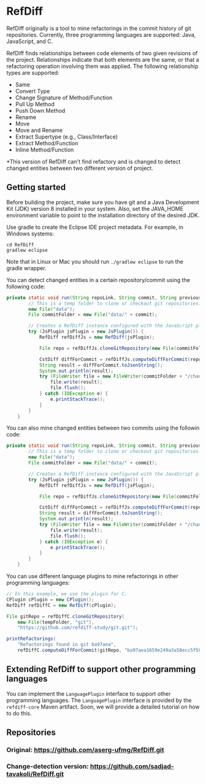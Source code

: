 # RefDiff

RefDiff originally is a tool to mine refactorings in the commit history of git repositories.
Currently, three programming languages are supported: Java, JavaScript, and C.

RefDiff finds relationships between code elements of two given revisions of the
project. Relationships indicate that both elements are the same, or that a refactoring
operation involving them was applied. The following relationship types are supported:

* Same
* Convert Type
* Change Signature of Method/Function
* Pull Up Method
* Push Down Method
* Rename
* Move
* Move and Rename
* Extract Supertype (e.g., Class/Interface)
* Extract Method/Function
* Inline Method/Function

*This version of RefDiff can't find refactory and is changed to detect changed entities between two different version of project. 

## Getting started

Before building the project, make sure you have git and a Java Development Kit (JDK) version 8 installed in your system. Also, set the JAVA_HOME environment variable to point to the installation directory of the desired JDK.

Use gradle to create the Eclipse IDE project metadata. For example, in Windows systems:

```
cd RefDiff
gradlew eclipse
```

Note that in Linux or Mac you should run `./gradlew eclipse` to run the gradle wrapper.

You can detect changed entities in a certain repository/commit using the following code:

```java
private static void run(String repoLink, String commit, String previousCommit) throws Exception {
		// This is a temp folder to clone or checkout git repositories.
		new File("data");
		File commitFolder = new File("data/" + commit);

		// Creates a RefDiff instance configured with the JavaScript plugin.
		try (JsPlugin jsPlugin = new JsPlugin()) {
			RefDiff refDiffJs = new RefDiff(jsPlugin);

			File repo = refDiffJs.cloneGitRepository(new File(commitFolder, "berkeTests.git"), repoLink);

			CstDiff diffForCommit = refDiffJs.computeDiffForCommit(repo, commit);
			String result = diffForCommit.toJsonString();
			System.out.println(result);
			try (FileWriter file = new FileWriter(commitFolder + "/changes.json")) {
				file.write(result);
				file.flush();	 
			} catch (IOException e) {
				e.printStackTrace();
			}
		}
	}
```

You can also mine changed entities between two commits using the followin code:

```java
private static void run(String repoLink, String commit, String previousCommit) throws Exception {
		// This is a temp folder to clone or checkout git repositories.
		new File("data");
		File commitFolder = new File("data/" + commit);

		// Creates a RefDiff instance configured with the JavaScript plugin.
		try (JsPlugin jsPlugin = new JsPlugin()) {
			RefDiff refDiffJs = new RefDiff(jsPlugin);

			File repo = refDiffJs.cloneGitRepository(new File(commitFolder, "berkeTests.git"), repoLink);

			CstDiff diffForCommit = refDiffJs.computeDiffForCommit(repo, previousCommit, commit);
			String result = diffForCommit.toJsonString();
			System.out.println(result);
			try (FileWriter file = new FileWriter(commitFolder + "/changes.json")) {
				file.write(result);
				file.flush();	 
			} catch (IOException e) {
				e.printStackTrace();
			}
		}
	}
```

You can use different language plugins to mine refactorings in other programming languages:

```java
// In this example, we use the plugin for C.
CPlugin cPlugin = new CPlugin();
RefDiff refDiffC = new RefDiff(cPlugin);

File gitRepo = refDiffC.cloneGitRepository(
	new File(tempFolder, "git"),
	"https://github.com/refdiff-study/git.git");

printRefactorings(
	"Refactorings found in git ba97aea",
	refDiffC.computeDiffForCommit(gitRepo, "ba97aea1659e249a3a58ecc5f583ee2056a90ad8"));

```


## Extending RefDiff to support other programming languages

You can implement the `LanguagePlugin` interface to support other programming languages.
The `LanguagePlugin` interface is provided by the `refdiff-core` Maven artifact.
Soon, we will provide a detailed tutorial on how to do this.


## Repositories

### Original: https://github.com/aserg-ufmg/RefDiff.git
### Change-detection version: https://github.com/sadjad-tavakoli/RefDiff.git
